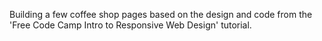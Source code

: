 Building a few coffee shop pages based on the design and code from the 'Free Code Camp Intro to Responsive Web Design' tutorial. 